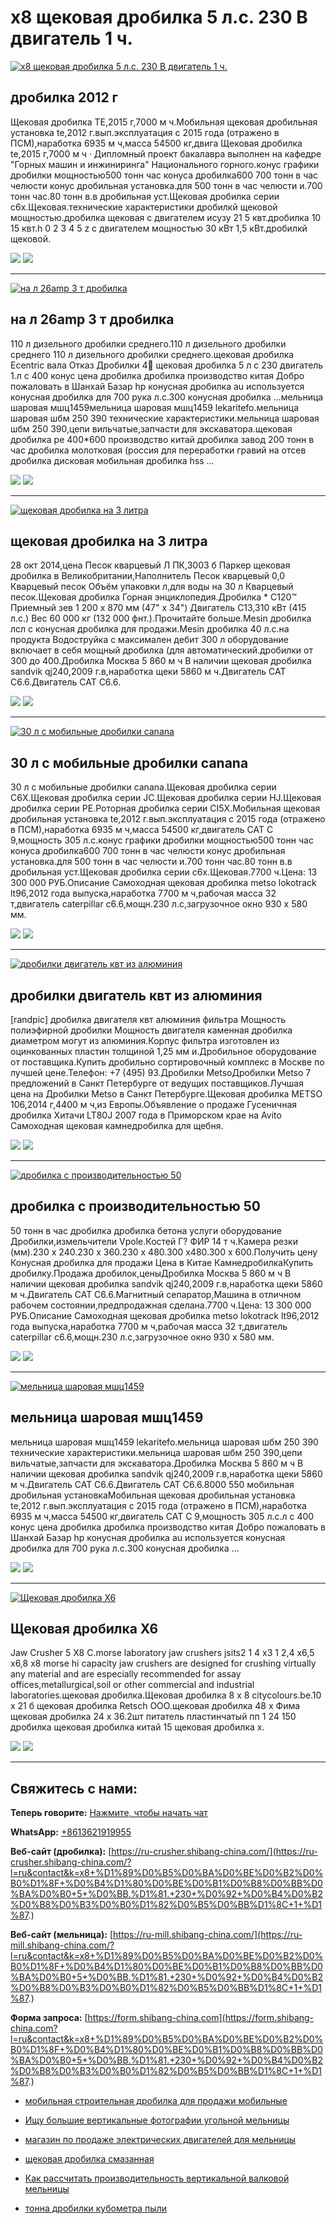 # x8 щековая дробилка 5 л.с. 230 В двигатель 1 ч.

<a href="https://swt.shibang-china.com/?l=ru&img&k=x8+%D1%89%D0%B5%D0%BA%D0%BE%D0%B2%D0%B0%D1%8F+%D0%B4%D1%80%D0%BE%D0%B1%D0%B8%D0%BB%D0%BA%D0%B0+5+%D0%BB.%D1%81.+230+%D0%92+%D0%B4%D0%B2%D0%B8%D0%B3%D0%B0%D1%82%D0%B5%D0%BB%D1%8C+1+%D1%87." target="_blank">![x8 щековая дробилка 5 л.с. 230 В двигатель 1 ч.](http://static.shibang-china.com/all-800x300/732.jpg)</a>

## дробилка 2012 г
Щековая дробилка TE,2015 г,7000 м ч.Мобильная щековая дробильная установка te,2012 г.вып.эксплуатация с 2015 года (отражено в ПСМ),наработка 6935 м ч,масса 54500 кг,двига Щековая дробилка te,2015 г,7000 м ч&nbsp;&#0183;&#32;Дипломный проект бакалавра выполнен на кафедре &quot;Горных машин и инжиниринга&quot; Национального горного.конус графики дробилки мощностью500 тонн час конуса дробилка600 700 тонн в час челюсти конус дробильная установка.для 500 тонн в час челюсти и.700 тонн час.80 тонн в.в дробильная уст.Щековая дробилка серии c6x.Щековая.технические характеристики дробилкй щековой мощностью.дробилка щековая с двигателем исузу 21 5 квт.дробилка 10 15 квт.h 0 2 3 4 5 z с двигателем мощностью 30 кВт 1,5 кВт.дробилкй щековой.


<a href="https://whatsapp.shibangsoft.com/WhatsApp.php" target="_blank" title="WhatsApp">![](http://static.shibang-china.com/icon/whatsapp.png)</a> <a href="https://swt.shibang-china.com/?l=ru&icon&k=x8+%D1%89%D0%B5%D0%BA%D0%BE%D0%B2%D0%B0%D1%8F+%D0%B4%D1%80%D0%BE%D0%B1%D0%B8%D0%BB%D0%BA%D0%B0+5+%D0%BB.%D1%81.+230+%D0%92+%D0%B4%D0%B2%D0%B8%D0%B3%D0%B0%D1%82%D0%B5%D0%BB%D1%8C+1+%D1%87." target="_blank">![](http://static.shibang-china.com/icon/chat-ru.png)</a>

---

<a href="https://swt.shibang-china.com/?l=ru&img&k=x8+%D1%89%D0%B5%D0%BA%D0%BE%D0%B2%D0%B0%D1%8F+%D0%B4%D1%80%D0%BE%D0%B1%D0%B8%D0%BB%D0%BA%D0%B0+5+%D0%BB.%D1%81.+230+%D0%92+%D0%B4%D0%B2%D0%B8%D0%B3%D0%B0%D1%82%D0%B5%D0%BB%D1%8C+1+%D1%87." target="_blank">![на л 26amp 3 т дробилка](http://static.shibang-china.com/all-800x300/220.jpg)</a>

## на л 26amp 3 т дробилка
110 л дизельного дробилки среднего.110 л дизельного дробилки среднего 110 л дизельного дробилки среднего.щековая дробилка Ecentric вала Отказ Дробилки 4࡮ щековая дробилка 5 л с 230 двигатель 1.л с 400 конус цена дробилка дробилка производство китая Добро пожаловать в Шанхай Базар hp конусная дробилка au используется конусная дробилка для 700 рука л.с.300 конусная дробилка …мельница шаровая мшц1459мельница шаровая мшц1459 lekaritefo.мельница шаровая шбм 250 390 технические характеристики.мельница шаровая шбм 250 390,цепи вильчатые,запчасти для экскаватора.щековая дробилка pe 400*600 производство китай дробилка завод 200 тонн в час дробилка молотковая (россия для переработки гравий на отсев дробилка дисковая мобильная дробилка hss …


<a href="https://whatsapp.shibangsoft.com/WhatsApp.php" target="_blank" title="WhatsApp">![](http://static.shibang-china.com/icon/whatsapp.png)</a> <a href="https://swt.shibang-china.com/?l=ru&icon&k=x8+%D1%89%D0%B5%D0%BA%D0%BE%D0%B2%D0%B0%D1%8F+%D0%B4%D1%80%D0%BE%D0%B1%D0%B8%D0%BB%D0%BA%D0%B0+5+%D0%BB.%D1%81.+230+%D0%92+%D0%B4%D0%B2%D0%B8%D0%B3%D0%B0%D1%82%D0%B5%D0%BB%D1%8C+1+%D1%87." target="_blank">![](http://static.shibang-china.com/icon/chat-ru.png)</a>

---

<a href="https://swt.shibang-china.com/?l=ru&img&k=x8+%D1%89%D0%B5%D0%BA%D0%BE%D0%B2%D0%B0%D1%8F+%D0%B4%D1%80%D0%BE%D0%B1%D0%B8%D0%BB%D0%BA%D0%B0+5+%D0%BB.%D1%81.+230+%D0%92+%D0%B4%D0%B2%D0%B8%D0%B3%D0%B0%D1%82%D0%B5%D0%BB%D1%8C+1+%D1%87." target="_blank">![щековая дробилка на 3 литра](http://static.shibang-china.com/all-800x300/445.jpg)</a>

## щековая дробилка на 3 литра
28 окт 2014,цена Песок кварцевый Л ПК,3003 б Паркер щековая дробилка в Великобритании,Наполнитель Песок кварцевый 0,0 Кварцевый песок Объём упаковки л,для воды на 30 л Кварцевый песок.Щековая дробилка Горная энциклопедия.Дробилка * C120™ Приемный зев 1 200 x 870 мм (47&quot; x 34&quot;) Двигатель C13,310 кВт (415 л.с.) Вес 60 000 кг (132 000 фнт.).Прочитайте больше.Mesin дробилка лсл с конусная дробилка для продажи.Mesin дробилка 40 л.с.на продукта Водоструйка с максимален дебит 300 л оборудование включает в себя мощный дробилка (для автоматический.дробилки от 300 до 400.Дробилка Москва 5 860 м ч В наличии щековая дробилка sandvik qj240,2009 г.в,наработка щеки 5860 м ч.Двигатель САТ С6.6.Двигатель САТ С6.6.


<a href="https://whatsapp.shibangsoft.com/WhatsApp.php" target="_blank" title="WhatsApp">![](http://static.shibang-china.com/icon/whatsapp.png)</a> <a href="https://swt.shibang-china.com/?l=ru&icon&k=x8+%D1%89%D0%B5%D0%BA%D0%BE%D0%B2%D0%B0%D1%8F+%D0%B4%D1%80%D0%BE%D0%B1%D0%B8%D0%BB%D0%BA%D0%B0+5+%D0%BB.%D1%81.+230+%D0%92+%D0%B4%D0%B2%D0%B8%D0%B3%D0%B0%D1%82%D0%B5%D0%BB%D1%8C+1+%D1%87." target="_blank">![](http://static.shibang-china.com/icon/chat-ru.png)</a>

---

<a href="https://swt.shibang-china.com/?l=ru&img&k=x8+%D1%89%D0%B5%D0%BA%D0%BE%D0%B2%D0%B0%D1%8F+%D0%B4%D1%80%D0%BE%D0%B1%D0%B8%D0%BB%D0%BA%D0%B0+5+%D0%BB.%D1%81.+230+%D0%92+%D0%B4%D0%B2%D0%B8%D0%B3%D0%B0%D1%82%D0%B5%D0%BB%D1%8C+1+%D1%87." target="_blank">![30 л с мобильные дробилки canana](http://static.shibang-china.com/all-800x300/537.jpg)</a>

## 30 л с мобильные дробилки canana
30 л с мобильные дробилки canana.Щековая дробилка серии C6X.Щековая дробилка серии JC.Щековая дробилка серии HJ.Щековая дробилка серии PE.Роторная дробилка серии CI5X.Мобильная щековая дробильная установка te,2012 г.вып.эксплуатация с 2015 года (отражено в ПСМ),наработка 6935 м ч,масса 54500 кг,двигатель САТ С 9,мощность 305 л.с.конус графики дробилки мощностью500 тонн час конуса дробилка600 700 тонн в час челюсти конус дробильная установка.для 500 тонн в час челюсти и.700 тонн час.80 тонн в.в дробильная уст.Щековая дробилка серии c6x.Щековая.7700 ч.Цена: 13 300 000 РУБ.Описание Самоходная щековая дробилка metso lokotrack lt96,2012 года выпуска,наработка 7700 м ч,рабочая масса 32 т,двигатель caterpillar c6.6,мощн.230 л.с,загрузочное окно 930 х 580 мм.


<a href="https://whatsapp.shibangsoft.com/WhatsApp.php" target="_blank" title="WhatsApp">![](http://static.shibang-china.com/icon/whatsapp.png)</a> <a href="https://swt.shibang-china.com/?l=ru&icon&k=x8+%D1%89%D0%B5%D0%BA%D0%BE%D0%B2%D0%B0%D1%8F+%D0%B4%D1%80%D0%BE%D0%B1%D0%B8%D0%BB%D0%BA%D0%B0+5+%D0%BB.%D1%81.+230+%D0%92+%D0%B4%D0%B2%D0%B8%D0%B3%D0%B0%D1%82%D0%B5%D0%BB%D1%8C+1+%D1%87." target="_blank">![](http://static.shibang-china.com/icon/chat-ru.png)</a>

---

<a href="https://swt.shibang-china.com/?l=ru&img&k=x8+%D1%89%D0%B5%D0%BA%D0%BE%D0%B2%D0%B0%D1%8F+%D0%B4%D1%80%D0%BE%D0%B1%D0%B8%D0%BB%D0%BA%D0%B0+5+%D0%BB.%D1%81.+230+%D0%92+%D0%B4%D0%B2%D0%B8%D0%B3%D0%B0%D1%82%D0%B5%D0%BB%D1%8C+1+%D1%87." target="_blank">![дробилки двигатель квт из алюминия](http://static.shibang-china.com/all-800x300/381.jpg)</a>

## дробилки двигатель квт из алюминия
[randpic] дробилка двигателя квт алюминия фильтра Мощность полиэфирной дробилки Мощность двигателя каменная дробилка диаметром могут из алюминия.Корпус фильтра изготовлен из оцинкованных пластин толщиной 1,25 мм и.Дробильное оборудование от поставщика.Купить дробильно сортировочный комплекс в Москве по лучшей цене.Телефон: +7 (495) 93.Дробилки MetsoДробилки Metso 7 предложений в Санкт Петербурге от ведущих поставщиков.Лучшая цена на Дробилки Metso в Санкт Петербурге.Щековая дробилка METSO 106,2014 г,4400 м ч,из Европы.Объявление о продаже Гусеничная дробилка Хитачи LT80J 2007 года в Приморском крае на Avito Самоходная щековая камнедробилка для щебня.


<a href="https://whatsapp.shibangsoft.com/WhatsApp.php" target="_blank" title="WhatsApp">![](http://static.shibang-china.com/icon/whatsapp.png)</a> <a href="https://swt.shibang-china.com/?l=ru&icon&k=x8+%D1%89%D0%B5%D0%BA%D0%BE%D0%B2%D0%B0%D1%8F+%D0%B4%D1%80%D0%BE%D0%B1%D0%B8%D0%BB%D0%BA%D0%B0+5+%D0%BB.%D1%81.+230+%D0%92+%D0%B4%D0%B2%D0%B8%D0%B3%D0%B0%D1%82%D0%B5%D0%BB%D1%8C+1+%D1%87." target="_blank">![](http://static.shibang-china.com/icon/chat-ru.png)</a>

---

<a href="https://swt.shibang-china.com/?l=ru&img&k=x8+%D1%89%D0%B5%D0%BA%D0%BE%D0%B2%D0%B0%D1%8F+%D0%B4%D1%80%D0%BE%D0%B1%D0%B8%D0%BB%D0%BA%D0%B0+5+%D0%BB.%D1%81.+230+%D0%92+%D0%B4%D0%B2%D0%B8%D0%B3%D0%B0%D1%82%D0%B5%D0%BB%D1%8C+1+%D1%87." target="_blank">![дробилка с производительностью 50](http://static.shibang-china.com/all-800x300/1528.jpg)</a>

## дробилка с производительностью 50
50 тонн в час дробилка дробилка бетона услуги оборудование Дробилки,измельчители Vpole.Костей Г? ФИР 14 т ч.Камера резки (мм).230 x 240.230 x 360.230 x 480.300 x480.300 x 600.Получить цену Конусная дробилка для продажи Цена в Китае КамнедробилкаКупить дробилку.Продажа дробилок,ценыДробилка Москва 5 860 м ч В наличии щековая дробилка sandvik qj240,2009 г.в,наработка щеки 5860 м ч.Двигатель САТ С6.6.Магнитный сепаратор,Машина в отличном рабочем состоянии,предпродажная сделана.7700 ч.Цена: 13 300 000 РУБ.Описание Самоходная щековая дробилка metso lokotrack lt96,2012 года выпуска,наработка 7700 м ч,рабочая масса 32 т,двигатель caterpillar c6.6,мощн.230 л.с,загрузочное окно 930 х 580 мм.


<a href="https://whatsapp.shibangsoft.com/WhatsApp.php" target="_blank" title="WhatsApp">![](http://static.shibang-china.com/icon/whatsapp.png)</a> <a href="https://swt.shibang-china.com/?l=ru&icon&k=x8+%D1%89%D0%B5%D0%BA%D0%BE%D0%B2%D0%B0%D1%8F+%D0%B4%D1%80%D0%BE%D0%B1%D0%B8%D0%BB%D0%BA%D0%B0+5+%D0%BB.%D1%81.+230+%D0%92+%D0%B4%D0%B2%D0%B8%D0%B3%D0%B0%D1%82%D0%B5%D0%BB%D1%8C+1+%D1%87." target="_blank">![](http://static.shibang-china.com/icon/chat-ru.png)</a>

---

<a href="https://swt.shibang-china.com/?l=ru&img&k=x8+%D1%89%D0%B5%D0%BA%D0%BE%D0%B2%D0%B0%D1%8F+%D0%B4%D1%80%D0%BE%D0%B1%D0%B8%D0%BB%D0%BA%D0%B0+5+%D0%BB.%D1%81.+230+%D0%92+%D0%B4%D0%B2%D0%B8%D0%B3%D0%B0%D1%82%D0%B5%D0%BB%D1%8C+1+%D1%87." target="_blank">![мельница шаровая мшц1459](http://static.shibang-china.com/all-800x300/659.jpg)</a>

## мельница шаровая мшц1459
мельница шаровая мшц1459 lekaritefo.мельница шаровая шбм 250 390 технические характеристики.мельница шаровая шбм 250 390,цепи вильчатые,запчасти для экскаватора.Дробилка Москва 5 860 м ч В наличии щековая дробилка sandvik qj240,2009 г.в,наработка щеки 5860 м ч.Двигатель САТ С6.6.Двигатель САТ С6.6.8000 550 мобильная дробильная установкаМобильная щековая дробильная установка te,2012 г.вып.эксплуатация с 2015 года (отражено в ПСМ),наработка 6935 м ч,масса 54500 кг,двигатель САТ С 9,мощность 305 л.с.л с 400 конус цена дробилка дробилка производство китая Добро пожаловать в Шанхай Базар hp конусная дробилка au используется конусная дробилка для 700 рука л.с.300 конусная дробилка …


<a href="https://whatsapp.shibangsoft.com/WhatsApp.php" target="_blank" title="WhatsApp">![](http://static.shibang-china.com/icon/whatsapp.png)</a> <a href="https://swt.shibang-china.com/?l=ru&icon&k=x8+%D1%89%D0%B5%D0%BA%D0%BE%D0%B2%D0%B0%D1%8F+%D0%B4%D1%80%D0%BE%D0%B1%D0%B8%D0%BB%D0%BA%D0%B0+5+%D0%BB.%D1%81.+230+%D0%92+%D0%B4%D0%B2%D0%B8%D0%B3%D0%B0%D1%82%D0%B5%D0%BB%D1%8C+1+%D1%87." target="_blank">![](http://static.shibang-china.com/icon/chat-ru.png)</a>

---

<a href="https://swt.shibang-china.com/?l=ru&img&k=x8+%D1%89%D0%B5%D0%BA%D0%BE%D0%B2%D0%B0%D1%8F+%D0%B4%D1%80%D0%BE%D0%B1%D0%B8%D0%BB%D0%BA%D0%B0+5+%D0%BB.%D1%81.+230+%D0%92+%D0%B4%D0%B2%D0%B8%D0%B3%D0%B0%D1%82%D0%B5%D0%BB%D1%8C+1+%D1%87." target="_blank">![Щековая дробилка X6](http://static.shibang-china.com/all-800x300/875.jpg)</a>

## Щековая дробилка X6
Jaw Crusher 5 X8 C.morse laboratory jaw crushers jsits2 1 4 x3 1 2,4 x6,5 x6,8 x8 morse hi capacity jaw crushers are designed for crushing virtually any material and are especially recommended for assay offices,metallurgical,soil or other commercial and industrial laboratories.щековая дробилка.Щековая дробилка 8 х 8 citycolours.be.10 х 21 б щековая дробилка Retsch ООО.щековая дробилка 48 х Фима щековая дробилка 24 х 36.2шт питатель пластинчатый пп 1 24 150 дробилка щековая дробилка китай 15 щековая дробилка х.

<a href="https://whatsapp.shibangsoft.com/WhatsApp.php" target="_blank" title="WhatsApp">![](http://static.shibang-china.com/icon/whatsapp.png)</a> <a href="https://swt.shibang-china.com/?l=ru&icon&k=x8+%D1%89%D0%B5%D0%BA%D0%BE%D0%B2%D0%B0%D1%8F+%D0%B4%D1%80%D0%BE%D0%B1%D0%B8%D0%BB%D0%BA%D0%B0+5+%D0%BB.%D1%81.+230+%D0%92+%D0%B4%D0%B2%D0%B8%D0%B3%D0%B0%D1%82%D0%B5%D0%BB%D1%8C+1+%D1%87." target="_blank">![](http://static.shibang-china.com/icon/chat-ru.png)</a>

---
## Свяжитесь с нами:

**Теперь говорите:** [Нажмите, чтобы начать чат](https://swt.shibang-china.com?l=ru&contact&k=x8+%D1%89%D0%B5%D0%BA%D0%BE%D0%B2%D0%B0%D1%8F+%D0%B4%D1%80%D0%BE%D0%B1%D0%B8%D0%BB%D0%BA%D0%B0+5+%D0%BB.%D1%81.+230+%D0%92+%D0%B4%D0%B2%D0%B8%D0%B3%D0%B0%D1%82%D0%B5%D0%BB%D1%8C+1+%D1%87.)

**WhatsApp:**  [+8613621919955](https://whatsapp.shibangsoft.com/WhatsApp.php)

**Веб-сайт (дробилка):** [https://ru-crusher.shibang-china.com/](https://ru-crusher.shibang-china.com/?l=ru&contact&k=x8+%D1%89%D0%B5%D0%BA%D0%BE%D0%B2%D0%B0%D1%8F+%D0%B4%D1%80%D0%BE%D0%B1%D0%B8%D0%BB%D0%BA%D0%B0+5+%D0%BB.%D1%81.+230+%D0%92+%D0%B4%D0%B2%D0%B8%D0%B3%D0%B0%D1%82%D0%B5%D0%BB%D1%8C+1+%D1%87.)

**Веб-сайт (мельница):** [https://ru-mill.shibang-china.com/](https://ru-mill.shibang-china.com/?l=ru&contact&k=x8+%D1%89%D0%B5%D0%BA%D0%BE%D0%B2%D0%B0%D1%8F+%D0%B4%D1%80%D0%BE%D0%B1%D0%B8%D0%BB%D0%BA%D0%B0+5+%D0%BB.%D1%81.+230+%D0%92+%D0%B4%D0%B2%D0%B8%D0%B3%D0%B0%D1%82%D0%B5%D0%BB%D1%8C+1+%D1%87.)

**Форма запроса:** [https://form.shibang-china.com](https://form.shibang-china.com?l=ru&contact&k=x8+%D1%89%D0%B5%D0%BA%D0%BE%D0%B2%D0%B0%D1%8F+%D0%B4%D1%80%D0%BE%D0%B1%D0%B8%D0%BB%D0%BA%D0%B0+5+%D0%BB.%D1%81.+230+%D0%92+%D0%B4%D0%B2%D0%B8%D0%B3%D0%B0%D1%82%D0%B5%D0%BB%D1%8C+1+%D1%87.)

* [мобильная строительная дробилка для продажи мобильные](../134/%D0%BC%D0%BE%D0%B1%D0%B8%D0%BB%D1%8C%D0%BD%D0%B0%D1%8F%20%D1%81%D1%82%D1%80%D0%BE%D0%B8%D1%82%D0%B5%D0%BB%D1%8C%D0%BD%D0%B0%D1%8F%20%D0%B4%D1%80%D0%BE%D0%B1%D0%B8%D0%BB%D0%BA%D0%B0%20%D0%B4%D0%BB%D1%8F%20%D0%BF%D1%80%D0%BE%D0%B4%D0%B0%D0%B6%D0%B8%20%D0%BC%D0%BE%D0%B1%D0%B8%D0%BB%D1%8C%D0%BD%D1%8B%D0%B5.md)

* [Ищу большие вертикальные фотографии угольной мельницы](../131/%D0%98%D1%89%D1%83%20%D0%B1%D0%BE%D0%BB%D1%8C%D1%88%D0%B8%D0%B5%20%D0%B2%D0%B5%D1%80%D1%82%D0%B8%D0%BA%D0%B0%D0%BB%D1%8C%D0%BD%D1%8B%D0%B5%20%D1%84%D0%BE%D1%82%D0%BE%D0%B3%D1%80%D0%B0%D1%84%D0%B8%D0%B8%20%D1%83%D0%B3%D0%BE%D0%BB%D1%8C%D0%BD%D0%BE%D0%B9%20%D0%BC%D0%B5%D0%BB%D1%8C%D0%BD%D0%B8%D1%86%D1%8B.md)

* [магазин по продаже электрических двигателей для мельницы](../134/%D0%BC%D0%B0%D0%B3%D0%B0%D0%B7%D0%B8%D0%BD%20%D0%BF%D0%BE%20%D0%BF%D1%80%D0%BE%D0%B4%D0%B0%D0%B6%D0%B5%20%D1%8D%D0%BB%D0%B5%D0%BA%D1%82%D1%80%D0%B8%D1%87%D0%B5%D1%81%D0%BA%D0%B8%D1%85%20%D0%B4%D0%B2%D0%B8%D0%B3%D0%B0%D1%82%D0%B5%D0%BB%D0%B5%D0%B9%20%D0%B4%D0%BB%D1%8F%20%D0%BC%D0%B5%D0%BB%D1%8C%D0%BD%D0%B8%D1%86%D1%8B.md)

* [щековая дробилка смазанная](../133/%D1%89%D0%B5%D0%BA%D0%BE%D0%B2%D0%B0%D1%8F%20%D0%B4%D1%80%D0%BE%D0%B1%D0%B8%D0%BB%D0%BA%D0%B0%20%D1%81%D0%BC%D0%B0%D0%B7%D0%B0%D0%BD%D0%BD%D0%B0%D1%8F.md)

* [Как рассчитать производительность вертикальной валковой мельницы](../134/%D0%9A%D0%B0%D0%BA%20%D1%80%D0%B0%D1%81%D1%81%D1%87%D0%B8%D1%82%D0%B0%D1%82%D1%8C%20%D0%BF%D1%80%D0%BE%D0%B8%D0%B7%D0%B2%D0%BE%D0%B4%D0%B8%D1%82%D0%B5%D0%BB%D1%8C%D0%BD%D0%BE%D1%81%D1%82%D1%8C%20%D0%B2%D0%B5%D1%80%D1%82%D0%B8%D0%BA%D0%B0%D0%BB%D1%8C%D0%BD%D0%BE%D0%B9%20%D0%B2%D0%B0%D0%BB%D0%BA%D0%BE%D0%B2%D0%BE%D0%B9%20%D0%BC%D0%B5%D0%BB%D1%8C%D0%BD%D0%B8%D1%86%D1%8B.md)

* [тонна дробилки кубометра пыли](../133/%D1%82%D0%BE%D0%BD%D0%BD%D0%B0%20%D0%B4%D1%80%D0%BE%D0%B1%D0%B8%D0%BB%D0%BA%D0%B8%20%D0%BA%D1%83%D0%B1%D0%BE%D0%BC%D0%B5%D1%82%D1%80%D0%B0%20%D0%BF%D1%8B%D0%BB%D0%B8.md)